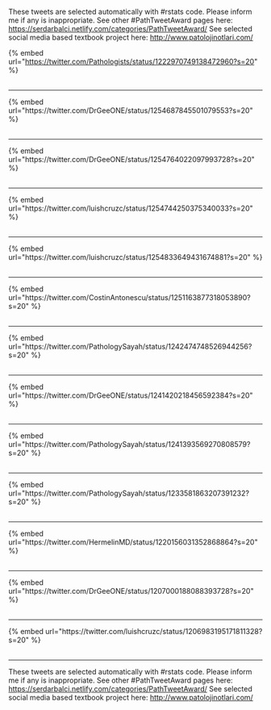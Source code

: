 

These tweets are selected automatically with #rstats code. Please inform me if any is inappropriate.
See other #PathTweetAward pages here: https://serdarbalci.netlify.com/categories/PathTweetAward/ 
See selected social media based textbook project here: http://www.patolojinotlari.com/

{% embed url="https://twitter.com/Pathologists/status/1222970749138472960?s=20" %}<br>
<br>
<hr>
{% embed url="https://twitter.com/DrGeeONE/status/1254687845501079553?s=20" %}<br>
<br>
<hr>
{% embed url="https://twitter.com/DrGeeONE/status/1254764022097993728?s=20" %}<br>
<br>
<hr>
{% embed url="https://twitter.com/luishcruzc/status/1254744250375340033?s=20" %}<br>
<br>
<hr>
{% embed url="https://twitter.com/luishcruzc/status/1254833649431674881?s=20" %}<br>
<br>
<hr>
{% embed url="https://twitter.com/CostinAntonescu/status/1251163877318053890?s=20" %}<br>
<br>
<hr>
{% embed url="https://twitter.com/PathologySayah/status/1242474748526944256?s=20" %}<br>
<br>
<hr>
{% embed url="https://twitter.com/DrGeeONE/status/1241420218456592384?s=20" %}<br>
<br>
<hr>
{% embed url="https://twitter.com/PathologySayah/status/1241393569270808579?s=20" %}<br>
<br>
<hr>
{% embed url="https://twitter.com/PathologySayah/status/1233581863207391232?s=20" %}<br>
<br>
<hr>
{% embed url="https://twitter.com/HermelinMD/status/1220156031352868864?s=20" %}<br>
<br>
<hr>
{% embed url="https://twitter.com/DrGeeONE/status/1207000188088393728?s=20" %}<br>
<br>
<hr>
{% embed url="https://twitter.com/luishcruzc/status/1206983195171811328?s=20" %}<br>
<br>
<hr>


These tweets are selected automatically with #rstats code. Please inform me if any is inappropriate.
See other #PathTweetAward pages here: https://serdarbalci.netlify.com/categories/PathTweetAward/ 
See selected social media based textbook project here: http://www.patolojinotlari.com/
